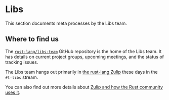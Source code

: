 # Libs

This section documents meta processes by the Libs team.

## Where to find us

The [`rust-lang/libs-team`](https://github.com/rust-lang/libs-team) GitHub repository is the home of the Libs team.
It has details on current project groups, upcoming meetings, and the status of tracking issues.

The Libs team hangs out primarily in [the rust-lang Zulip](https://rust-lang.zulipchat.com/) these days in the `#t-libs` stream.

You can also find out more details about [Zulip and how the Rust community uses it](../platforms/zulip.md).
